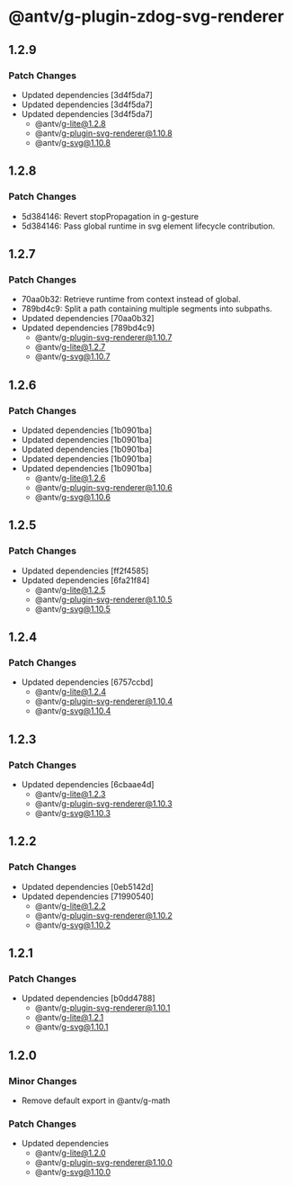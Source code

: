 # @antv/g-plugin-zdog-svg-renderer

## 1.2.9

### Patch Changes

-   Updated dependencies [3d4f5da7]
-   Updated dependencies [3d4f5da7]
-   Updated dependencies [3d4f5da7]
    -   @antv/g-lite@1.2.8
    -   @antv/g-plugin-svg-renderer@1.10.8
    -   @antv/g-svg@1.10.8

## 1.2.8

### Patch Changes

-   5d384146: Revert stopPropagation in g-gesture
-   5d384146: Pass global runtime in svg element lifecycle contribution.

## 1.2.7

### Patch Changes

-   70aa0b32: Retrieve runtime from context instead of global.
-   789bd4c9: Split a path containing multiple segments into subpaths.
-   Updated dependencies [70aa0b32]
-   Updated dependencies [789bd4c9]
    -   @antv/g-plugin-svg-renderer@1.10.7
    -   @antv/g-lite@1.2.7
    -   @antv/g-svg@1.10.7

## 1.2.6

### Patch Changes

-   Updated dependencies [1b0901ba]
-   Updated dependencies [1b0901ba]
-   Updated dependencies [1b0901ba]
-   Updated dependencies [1b0901ba]
-   Updated dependencies [1b0901ba]
    -   @antv/g-lite@1.2.6
    -   @antv/g-plugin-svg-renderer@1.10.6
    -   @antv/g-svg@1.10.6

## 1.2.5

### Patch Changes

-   Updated dependencies [ff2f4585]
-   Updated dependencies [6fa21f84]
    -   @antv/g-lite@1.2.5
    -   @antv/g-plugin-svg-renderer@1.10.5
    -   @antv/g-svg@1.10.5

## 1.2.4

### Patch Changes

-   Updated dependencies [6757ccbd]
    -   @antv/g-lite@1.2.4
    -   @antv/g-plugin-svg-renderer@1.10.4
    -   @antv/g-svg@1.10.4

## 1.2.3

### Patch Changes

-   Updated dependencies [6cbaae4d]
    -   @antv/g-lite@1.2.3
    -   @antv/g-plugin-svg-renderer@1.10.3
    -   @antv/g-svg@1.10.3

## 1.2.2

### Patch Changes

-   Updated dependencies [0eb5142d]
-   Updated dependencies [71990540]
    -   @antv/g-lite@1.2.2
    -   @antv/g-plugin-svg-renderer@1.10.2
    -   @antv/g-svg@1.10.2

## 1.2.1

### Patch Changes

-   Updated dependencies [b0dd4788]
    -   @antv/g-plugin-svg-renderer@1.10.1
    -   @antv/g-lite@1.2.1
    -   @antv/g-svg@1.10.1

## 1.2.0

### Minor Changes

-   Remove default export in @antv/g-math

### Patch Changes

-   Updated dependencies
    -   @antv/g-lite@1.2.0
    -   @antv/g-plugin-svg-renderer@1.10.0
    -   @antv/g-svg@1.10.0
